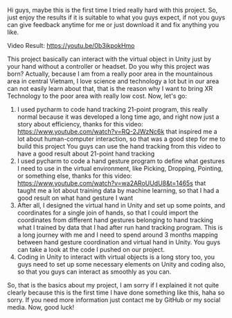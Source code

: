 Hi guys, maybe this is the first time I tried really hard with this project. So, just enjoy the results if it is suitable to what you guys expect, if not you guys can give feedback anytime for me or just download it and fix anything you like.

Video Result: https://youtu.be/0b3ikpokHmo

This project basically can interact with the virtual object in Unity just by your hand without a controller or headset. Do you why this project was born? Actually, because I am from a really poor area in the mountainous area in central Vietnam, I love science and technology a lot but in our area can not easily learn about that, that is the reason why I want to bring XR Technology to the poor area with really low cost.
Now, let's go:
1. I used pycharm to code hand tracking 21-point program, this really normal because it was developed a long time ago, and right now just a story about efficiency, thanks for this video: https://www.youtube.com/watch?v=RQ-2JWzNc6k that inspired me a lot about human-computer interaction, so that was a good step for me to build this project
You guys can use the hand tracking from this video to have a good result about 21-point hand tracking
2. I used pycharm to code a hand gesture program to define what gestures I need to use in the virtual environment, like Picking, Dropping, Pointing, or something else, thanks for this video:  https://www.youtube.com/watch?v=wa2ARoUUdU8&t=1465s that taught me a lot about training data by machine learning, so that I had a good result on what hand gesture I want
3. After all, I designed the virtual hand in Unity and set up some points, and coordinates for a single join of hands, so that I could import the coordinates from different hand gestures belonging to hand tracking what I trained by data that I had after run hand tracking program.
This is a long journey with me and I need to spend around 3 months mapping between hand gesture coordination and virtual hand in Unity. You guys can take a look at the code I pushed on our project.
4. Coding in Unity to interact with virtual objects is a long story too, you guys need to set up some necessary elements on Unity and coding also, so that you guys can interact as smoothly as you can.

So, that is the basics about my project, I am sorry if I explained it not quite clearly because this is the first time I have done something like this, haha so sorry. If you need more information just contact me by GitHub or my social media.
Now, good luck!
